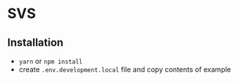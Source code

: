 # SVS

## Installation

* `yarn` or `npm install`
* create `.env.development.local` file and copy contents of example